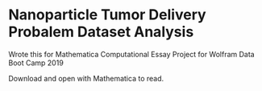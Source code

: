 # Nanoparticle Tumor Delivery Probalem Dataset Analysis

Wrote this for Mathematica Computational Essay Project for Wolfram Data Boot Camp 2019

Download and open with Mathematica to read.
